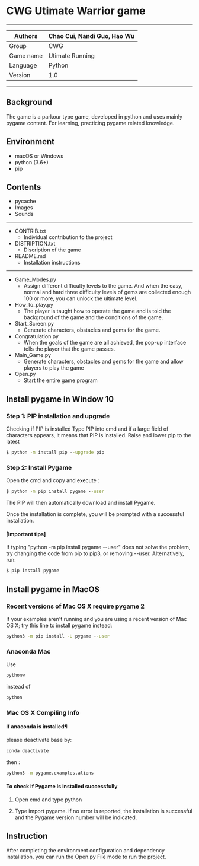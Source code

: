 # CWG Utimate Warrior game
****
|Authors|Chao Cui, Nandi Guo, Hao Wu
|---|---
|Group|CWG
|Game name|Utimate Running
|Language|Python
|Version|1.0
****

## Background
The game is a parkour type game, developed in python and uses mainly pygame content. For learning, practicing pygame related knowledge.

## Environment
* macOS or Windows
* python (3.6+)
* pip

## Contents
* pycache
* Images
* Sounds

****
* CONTRIB.txt
  * Individual contribution to the project
* DISTRIPTION.txt
  * Discription of the game
* README.md
  * Installation instructions
****

* Game_Modes.py
  * Assign different difficulty levels to the game. And when the easy, normal and hard three difficulty levels of gems are collected enough 100 or more, you can unlock the    ultimate level.
* How_to_play.py
  * The player is taught how to operate the game and is told the background of the game and the conditions of the game.
* Start_Screen.py
  * Generate characters, obstacles and gems for the game. 
* Congratulation.py
  * When the goals of the game are all achieved, the pop-up interface tells the player that the game passes.
* Main_Game.py
  * Generate characters, obstacles and gems for the game and allow players to play the game
* Open.py
  * Start the entire game program

## Install pygame in Window 10 
### Step 1: PIP installation and upgrade
Checking if PIP is installed
Type PIP into cmd and if a large field of characters appears, it means that PIP is installed.
Raise and lower pip to the latest
```cmd
$ python -m install pip --upgrade pip
```

### Step 2: Install Pygame
Open the cmd and copy and execute :
```cmd
$ python -m pip install pygame --user
```
The PIP will then automatically download and install Pygame.

Once the installation is complete, you will be prompted with a successful installation.

#### [Important tips]
If typing "python -m pip install pygame --user" does not solve the problem, try changing the code from pip to pip3, or removing --user.
Alternatively, run:
```cmd
$ pip install pygame
```
## Install pygame in MacOS
### Recent versions of Mac OS X require pygame 2
If your examples aren't running and you are using a recent version of Mac OS X; try this line to install pygame instead:
```cmd
python3 -m pip install -U pygame --user
```
### Anaconda Mac
Use
```cmd
pythonw
```
instead of
```cmd
python
```

### Mac OS X Compiling Info
#### if anaconda is installed¶
please deactivate base by:
```cmd
conda deactivate
```
then :
```cmd
python3 -m pygame.examples.aliens
```

#### To check if Pygame is installed successfully
1. Open cmd and type python

2. Type import pygame. if no error is reported, the installation is successful and the Pygame version number will be indicated.

## Instruction
After completing the environment configuration and dependency installation, you can run the Open.py File mode to run the project.

